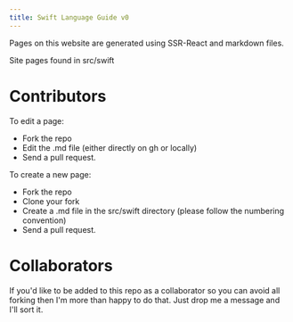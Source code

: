 ```yaml
---
title: Swift Language Guide v0
---
```



Pages on this website are generated using SSR-React and markdown files.

Site pages found in src/swift

# Contributors
To edit a page:
 - Fork the repo
 - Edit the .md file (either directly on gh or locally)
 - Send a pull request.

To create a new page:
- Fork the repo
- Clone your fork
- Create a .md file in the src/swift directory (please follow the numbering convention)
- Send a pull request.

# Collaborators
If you'd like to be added to this repo as a collaborator so you can avoid all forking then I'm more than happy to do that. Just drop me a message and I'll sort it. 


